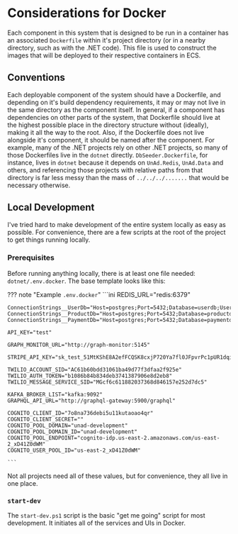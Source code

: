 # Considerations for Docker

Each component in this system that is designed to be run in a container has an associated `Dockerfile` within it's project directory (or in a nearby directory, such as with the .NET code).  This file is used to construct the images that will be deployed to their respective containers in ECS.

## Conventions

Each deployable component of the system should have a Dockerfile, and depending on it's build dependency requirements, it may or may not live in the same directory as the component itself.  In general, if a component has dependencies on other parts of the system, that Dockerfile should live at the highest possible place in the directory structure without (ideally), making it all the way to the root.  Also, if the Dockerfile does not live alongside it's component, it should be named after the component.  For example, many of the .NET projects rely on other .NET projects, so many of those Dockerfiles live in the `dotnet` directly.  `DbSeeder.Dockerfile`, for instance, lives in `dotnet` because it depends on `UnAd.Redis`, `UnAd.Data` and others, and referencing those projects with relative paths from that directory is far less messy than the mass of `../../../.......` that would be necessary otherwise.

## Local Development

I've tried hard to make development of the entire system locally as easy as possible.  For convenience, there are a few scripts at the root of the project to get things running locally.

### Prerequisites

Before running anything locally, there is at least one file needed:  `dotnet/.env.docker`.  The base template looks like this:

??? note "Example `.env.docker`"
    ```ini
    REDIS_URL="redis:6379"

    ConnectionStrings__UserDb="Host=postgres;Port=5432;Database=userdb;Username=userdb;Password=userdb;"
    ConnectionStrings__ProductDb="Host=postgres;Port=5432;Database=productdb;Username=productdb;Password=productdb;"
    ConnectionStrings__PaymentDb="Host=postgres;Port=5432;Database=paymentdb;Username=paymentdb;Password=paymentdb;"

    API_KEY="test"

    GRAPH_MONITOR_URL="http://graph-monitor:5145"

    STRIPE_API_KEY="sk_test_51MtKShE8A2efFCQSK8cxjP720Ya7fl0JFpvrPc1pUR1dqiOEhuOjC07cn9YLNBxPH38a1vZLMkGGhuApBQr90E3J00aqS8IsGu"

    TWILIO_ACCOUNT_SID="AC61b60bdd31061ba49d77f3dfaa2f925e"
    TWILIO_AUTH_TOKEN="b1086b84b834deb3741387906e8d2eb8"
    TWILIO_MESSAGE_SERVICE_SID="MGcf6c611882037368d846157e252d7dc5"

    KAFKA_BROKER_LIST="kafka:9092"
    GRAPHQL_API_URL="http://graphql-gateway:5900/graphql"

    COGNITO_CLIENT_ID="7o8na736debi5u11kutaoao4qr"
    COGNITO_CLIENT_SECRET=""
    COGNITO_POOL_DOMAIN="unad-development"
    COGNITO_POOL_DOMAIN_ID="unad-development"
    COGNITO_POOL_ENDPOINT="cognito-idp.us-east-2.amazonaws.com/us-east-2_xD41Z0dWM"
    COGNITO_USER_POOL_ID="us-east-2_xD41Z0dWM"

    ```

Not all projects need all of these values, but for convenience, they all live in one place.

### `start-dev`

The `start-dev.ps1` script is the basic "get me going" script for most development.  It initiates all of the services and UIs in Docker.


